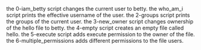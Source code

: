 the 0-iam_betty script changes the current user to betty.
the who_am_i script prints the effective username of the user.
the 2-groups script prints the groups of the current user.
the 3-new_owner script changes ownership of the hello file to betty.
the 4-empty script creates an empty file called hello.
the 5-execute script adds execute permission to the owner of the file.
the 6-multiple_permissions adds different permissions to the file users.
